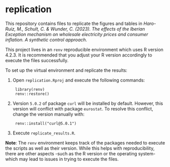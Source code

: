 # replication

This repository contains files to replicate the figures and tables in *Haro-Ruiz, M., Schult, C. & Wunder, C. (2023). The effects of the Iberian Exception mechanism on wholesale electricity prices and consumer inflation. A synthetic control approach.*

This project lives in an `renv` reproducible environment which uses R version 4.2.3. It is recommended that you adjust your R version accordingly to execute the files successfully. 

To set up the virtual environment and replicate the results:

1. Open `replication.Rproj` and execute the following commands:

        library(renv) 
        renv::restore()
        
2. Version `5.0.2` of package `curl` will be installed by default. However, this version will conflict with package `eurostat`. To resolve this conflict, change the version manually with: 

        renv::install("curl@5.0.1")

3. Execute `replicate_results.R`.

**Note**: The `renv` environment keeps track of the packages needed to execute the scripts as well as their version. While this helps with reproducibility, there are other aspects -such as the R version or the operating system- which may lead to issues in trying to execute the files.